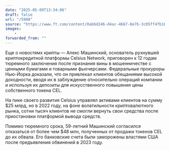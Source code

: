 ```yaml
---
date: "2025-05-09T13:34:06"
draft: false
url: "/5908"
source: "https://www.ft.com/content/0ab6d246-d4ac-4667-8e7b-3c05ff4fb164"
images:
    -
forwarded_from: ""
---
```


Еще о новостямх крипты — Алекс Машинский, основатель рухнувшей криптокредитной платформы Celsius Network, приговорен к 12 годам тюремного заключения после признания вины в мошенничестве с ценными бумагами и товарными фьючерсами. Федеральные прокуроры Нью-Йорка доказали, что он привлекал клиентов обещаниями высокой доходности, вводя их в заблуждение относительно операций компании и используя их депозиты для искусственного повышения цены собственного токена CEL.

На пике своего развития Celsius управлял активами клиентов на сумму $25 млрд, но в 2022 году, на фоне волатильности криптовалютного рынка, сотни тысяч клиентов не смогли вернуть свои средства после приостановки платформой вывода средств.

Помимо тюремного срока, 59-летний Машинский согласился отказаться от более чем $48 млн, полученных от продажи токенов CEL до их обвала. Его банковские счета были заморожены властями США после предъявления обвинений в 2023 году.
